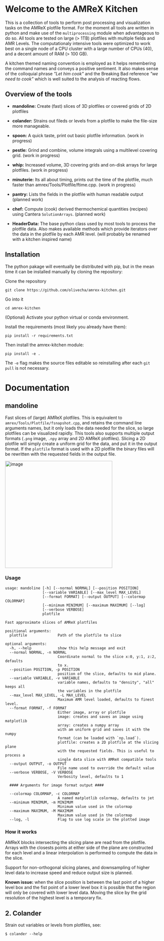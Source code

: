# Welcome to the AMReX Kitchen

This is a collection of tools to perform post processing and visualization tasks 
on the AMReX plotfile format. For the moment all tools are written in python
and make use of the `multiprocessing` module when advantageous to do so. 
All tools are tested on large (> 1TB) plotfiles with multiple fields and AMR Levels.
The computationaly intensive tools were optimized to work best on a single node
of a CPU cluster with a large number of CPUs (40), and a decent amount of RAM (> 100 GB). 

A kitchen themed naming convention is employed as it helps remembering the
command names and conveys a positive sentiment. It also makes sense of the
colloquial phrase *"Let him cook"* and the Breaking Bad reference *"we need to
cook"* which is well suited to the analysis of reacting flows.

## Overview of the tools

- **mandoline:** Create (fast) slices of 3D plotfiles or covered grids of 2D plotfiles

- **colander:** Strains out fileds or levels from a plotfile to make the file-size more manageable.

- **spoon:** A quick taste, print out basic plotfile information. (work in progress)

- **pestle:** Grind and combine, volume integrals using a multilevel covering grid. (work in progress)

- **whip:** Increased volume, 3D covering grids and on-disk arrays for large
            plotfiles. (work in progress)

- **minuterie:** Its all about timing, prints out the time of the plotfile,
                 much faster than amrex/Tools/Plotfile/ftime.cpp. (work in progress)

- **pantry:** Lists the fields in the plotfile with human readable output (planned work)

- **chef:** Compute (cook) derived thermochemical quantities (recipes) using Cantera
            `SolutionArrays`. (planned work)

- **HeaderData:** The base python class used by most tools to process the
                  plotfile data. Also makes available methods which provide
                  iterators over the data in the plotfile by each AMR level.
                  (will probably be renamed with a kitchen inspired name)

## Installation

The python pakage will eventually be distributed with pip, but in the mean time
it can be installed manually by cloning the repository:

Clone the repository
```
git clone https://github.com/olivecha/amrex-kitchen.git
```
Go into it
```
cd amrex-kitchen
```

(Optional) Activate your python virtual or conda environment.

Install the requirements (most likely you already have them):
```
pip install -r requirements.txt
```

Then install the amrex-kitchen module:
```
pip install -e .
```
The `-e` flag makes the source files editable so reinstalling after each `git pull` is not necessary.

# Documentation

## mandoline

Fast slices of (large) AMReX plotfiles. This is equivalent to
`amrex/Tools/Plotfile/fsnapshot.cpp`, and retains the command line arguments names, 
but it only loads the data needed for the slice, so large plotfiles can be
visualized rapidly. This tools also supports multiple output formats (`.png`
image, `.npy` array and 2D AMReX plotfiles). Slicing a 2D plotfile will simply
create a uniform grid for the data, and put it in the output format. If the
`plotfile` format is used with a 2D plotfile the binary files will be rewritten
with the requested fields in the output file.

<img width="350" alt="image" src="https://github.com/olivecha/mandoline/assets/78630053/857636f4-e49d-41d2-b428-6e12b6874157">

### Usage

```
usage: mandoline [-h] [--normal NORMAL] [--position POSITION]
                 [--variable VARIABLE] [--max_level MAX_LEVEL]
                 [--format FORMAT] [--output OUTPUT] [--colormap COLORMAP]
                 [--minimum MINIMUM] [--maximum MAXIMUM] [--log]
                 [--verbose VERBOSE]
                 plotfile

Fast approximate slices of AMReX plotfiles

positional arguments:
  plotfile              Path of the plotfile to slice

optional arguments:
  -h, --help            show this help message and exit
  --normal NORMAL, -n NORMAL
                        Coordinate normal to the slice x:0, y:1, z:2, defaults
                        to x.
  --position POSITION, -p POSITION
                        position of the slice, defaults to mid plane.
  --variable VARIABLE, -v VARIABLE
                        variable names, defaults to "density", "all" keeps all
                        the variables in the plotfile
  --max_level MAX_LEVEL, -L MAX_LEVEL
                        Maximum AMR level loaded, defaults to finest level.
  --format FORMAT, -f FORMAT
                        Either image, array or plotfile 
                        image: creates and saves an image using matplotlib
                        array: creates a numpy array
                        with am uniform grid and saves it with the numpy
                        format (can be loaded with `np.load`).
                        plotfile: creates a 2D plotfile at the slicing plane
                        with the requested fields. This is useful to process a
                        single data slice with AMReX compatible tools
  --output OUTPUT, -o OUTPUT
                        File name used to override the default value
  --verbose VERBOSE, -V VERBOSE
                        Verbosity level, defaults to 1

  #### Arguments for image format output ####

  --colormap COLORMAP, -c COLORMAP
                        A named matplotlib colormap, defaults to jet
  --minimum MINIMUM, -m MINIMUM
                        Minimum value used in the colormap
  --maximum MAXIMUM, -M MAXIMUM
                        Maximum value used in the colormap
  --log, -l             Flag to use log scale in the plotted image
```
### How it works

AMReX blocks intersecting the slicing plane are read from the plotfile. Arrays
with the closests points at either side of the plane are constructed for each
level and a linear interpolation is performed to compute the data in the slice. 

Support for non-orthogonal slicing planes, and downsampling of higher level
data to increase speed and reduce output size is planned.

**Known issue:** when the slice position is between the last point of a higher
level box and the fist point of a lower level box it is possible that the region
will only be covered with lower level data. Moving the slice by the grid
resolution of the highest level is a temporary fix. 


## 2. Colander

Strain out variables or levels from plotfiles, see:

```
$ colander --help
```



